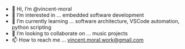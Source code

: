 - 👋 Hi, I’m @vincent-moral
- 👀 I’m interested in ... embedded software development
- 🌱 I’m currently learning ... software architecture, VSCode automation, python scripting
- 💞️ I’m looking to collaborate on ... music projects
- 📫 How to reach me ... vincent.moral.work@gmail.com

<!---
vincent-moral/vincent-moral is a ✨ special ✨ repository because its `README.md` (this file) appears on your GitHub profile.
You can click the Preview link to take a look at your changes.
--->
